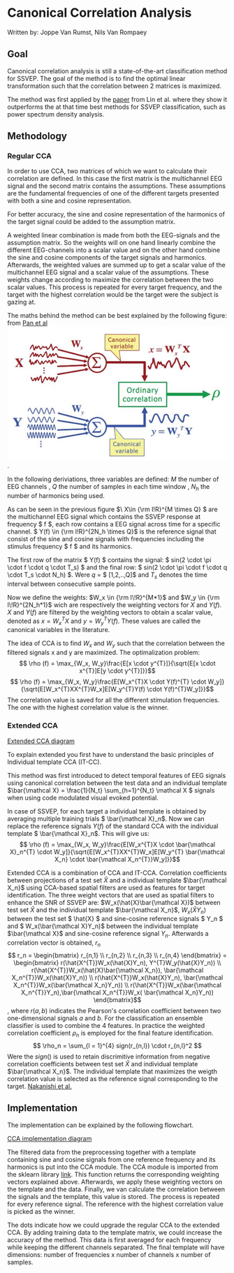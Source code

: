 # Canonical Correlation Analysis

Written by: Joppe Van Rumst, Nils Van Rompaey

## Goal

Canonical correlation analysis is still a state-of-the-art classification method for SSVEP. The goal of the method is to find the optimal linear transformation such that the correlation between 2 matrices is maximized.

The method was first applied by the [paper](https://ieeexplore.ieee.org/document/4203016) from Lin et al. where they show it outperforms the at that time best methods for SSVEP classification, such as power spectrum density analysis.

## Methodology

### Regular CCA

In order to use CCA, two matrices of which we want to calculate their correlation are defined. In this case the first matrix is the multichannel EEG signal and the second matrix contains the assumptions. These assumptions are the fundamental frequencies of one of the different targets presented with both a sine and cosine representation.

For better accuracy, the sine and cosine representation of the harmonics of the target signal could be added to the assumption matrix.

A weighted linear combination is made from both the EEG-signals and the assumption matrix. So the weights will on one hand linearly combine the different EEG-channels into a scalar value and on the other hand combine the sine and cosine components of the target signals and harmonics. Afterwards, the weighted values are summed up to get a scalar value of the multichannel EEG signal and a scalar value of the assumptions. These weights change according to maximize the correlation between the two scalar values. This process is repeated for every target frequency, and the target with the highest correlation would be the target were the subject is gazing at.

The maths behind the method can be best explained by the following figure: from [Pan et al](https://iopscience.iop.org/article/10.1088/1741-2560/8/3/036027/meta) ![alt text for screen readers](./images/CCA_scheme.JPG "Text to show on mouseover").

In the following deriviations, three variables are defined: $M$ the number of EEG channels , $Q$ the number of samples in each time window , $N_h$ the number of harmonics being used.

As can be seen in the previous figure $\ X\in {\rm I\!R}^{M \times Q} $ are the multichannel EEG signal which contains the SSVEP response at frequency $ f $, each row contains a EEG signal across time for a specific channel. $ Y(f) \in {\rm I\!R}^{2N_h \times Q}$ is the reference signal that consist of the sine and cosine signals with frequencies including the stimulus frequency $ f $ and its harmonics.

The first row of the matrix $ Y(f) $ contains the signal: $ sin(2 \cdot \pi \cdot f \cdot q \cdot T_s) $ and the final row: $ sin(2 \cdot \pi \cdot f \cdot q \cdot T_s \cdot N_h) $. Were $q$ = $ [1,2,..,Q]$ and $T_s$ denotes the time interval between consecutive sample points.

Now we define the weights: $W_x \in {\rm I\!R}^{M*1}$ and $W_y \in {\rm I\!R}^{2N_h*1}$ wich are respectively the weighting vectors for $X$ and $Y(f)$. $X$ and $Y(f)$ are filtered by the weighting vectors to obtain a scalar value, denoted as $x = W_x^{T}X$ and $y = W_y^{T}Y(f)$. These values are called the canonical variables in the literature.

The idea of CCA is to find $W_x$ and $W_y$ such that the correlation between the filtered signals x and y are maximized. The optimalization problem: $$ \rho (f) = \max_{W_x, W_y}\frac{E[x \cdot y^{T}]}{\sqrt{E[x \cdot x^{T}]E[y \cdot y^{T}]}}$$ $$ \rho (f) = \max_{W_x, W_y}\frac{E[W_x^{T}X \cdot Y(f)^{T} \cdot W_y]}{\sqrt{E[W_x^{T}XX^{T}W_x]E[W_y^{T}Y(f) \cdot Y(f)^{T}W_y]}}$$ The correlation value is saved for all the different stimulation frequencies. The one with the highest correlation value is the winner.

### Extended CCA

[Extended CCA diagram](./images/extended_CCA_diagram.JPG "Text to show on mouseover")


To explain extended you first have to understand the basic principles of Individual template CCA (IT-CC).

This method was first introduced to detect temporal features of EEG signals using canonical correlation between the test data and an individual template $\bar{\mathcal X} = \frac{1}{N_t} \sum_{h=1}^{N_t} \mathcal X $ signals when using code modulated visual evoked potential.

In case of SSVEP, for each target a individual template is obtained by averaging multiple training trials $ \bar{\mathcal X}_n$. Now we can replace the reference signals $Y(f)$ of the standard CCA with the individual template $ \bar{\mathcal X}_n$. This will give us: $$ \rho (f) = \max_{W_x, W_y}\frac{E[W_x^{T}X \cdot \bar{\mathcal X}_n^{T} \cdot W_y]}{\sqrt{E[W_x^{T}XX^{T}W_x]E[W_y^{T} \bar{\mathcal X_n} \cdot \bar{\mathcal X_n^{T}}W_y]}}$$

Extended CCA is a combination of CCA and IT-CCA. Correlation coefficients between projections of a test set $\hat{X}$ and a individual template $\bar{\mathcal X_n}$ using CCA-based spatial filters are used as features for target identification. The three weight vectors that are used as spatial filters to enhance the SNR of SSVEP are: $W_x(\hat{X}\bar{\mathcal X})$ between test set $\hat{X}$ and the individual template $\bar{\mathcal X_n}$, $W_x(\hat{X}Y_n)$ between the test set $ \hat{X} $ and sine-cosine reference signals $ Y_n $ and $ W_x(\bar{\mathcal X}Y_n)$ between the individual template $\bar{\mathcal X}$ and sine-cosine reference signal $Y_n$. Afterwards a correlation vector is obtained, $r_n$ $$ r_n = \begin{bmatrix} r_{n,1} \\ r_{n,2} \\ r_{n,3} \\ r_{n,4} \end{bmatrix} = \begin{bmatrix} r(\hat{X^{T}}W_x(\hat{X}Y_n), Y^{T}W_y(\hat{X}Y_n)) \\ r(\hat{X^{T}}W_x(\hat{X}\bar{\mathcal X_n}), \bar{\mathcal X_n^{T}}W_x(\hat{X}Y_n)) \\ r(\hat{X^{T}}W_x(\hat{X}Y_n), \bar{\mathcal X_n^{T}}W_x(\bar{\mathcal X_n}Y_n)) \\ r(\hat{X^{T}}W_x(\bar{\mathcal X_n^{T}}Y_n),\bar{\mathcal X_n^{T}}W_x( \bar{\mathcal X_n}Y_n)) \end{bmatrix}$$, where $r(a,b)$ indicates the Pearson's correlation coefficient between two one-dimensional signals $a$ and $b$. For the classification an ensemble classifier is used to combine the 4 features. In practice the weighted correlation coefficient $\rho_n$ is employed for the final feature identification. $$ \rho_n = \sum_{l = 1}^{4} sign(r_{n,l}) \cdot r_{n,l}^2 $$ Were the $sign()$ is used to retain discrimitive information from negative correlation coefficients between test set $\hat{X}$ and individual template $\bar{\mathcal X_n}$. The individual template that maximizes the weigth correlation value is selected as the reference signal corresponding to the target. [Nakanishi et al.](https://www.ncbi.nlm.nih.gov/pmc/articles/PMC4610694/)

## Implementation

The implementation can be explained by the following flowchart.

[CCA implementation diagram](./images/CCA_diagram.JPG "CCA implementation diagram")

The filtered data from the preprocessing together with a template containing sine and cosine signals from one reference frequency and its harmonics is put into the CCA module. The CCA module is imported from the sklearn library [link](https://scikit-learn.org/stable/modules/generated/sklearn.cross_decomposition.CCA.html). This function returns the corresponding weighting vectors explained above. Afterwards, we apply these weighting vectors on the template and the data. Finally, we van calculate the correlation between the signals and the template, this value is stored. The process is repeated for every reference signal. The reference with the highest correlation value is picked as the winner. 

The dots indicate how we could upgrade the regular CCA to the extended CCA. By adding training data to the template matrix, we could increase the accuracy of the method. This data is first averaged for each frequency while keeping the different channels separated. The final template will have dimensions: number of frequencies x number of channels x number of samples. 


